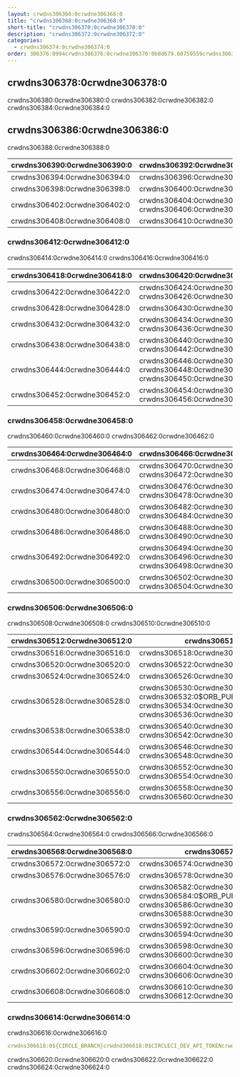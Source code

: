 ```yaml
---
layout: crwdns306366:0crwdne306366:0
title: "crwdns306368:0crwdne306368:0"
short-title: "crwdns306370:0crwdne306370:0"
description: "crwdns306372:0crwdne306372:0"
categories:
  - crwdns306374:0crwdne306374:0
order: 306376:0994crwdns306376:0crwdne306376:0b8d679.60759559crwdns306376:0crwdne306376:0
---
```


## crwdns306378:0crwdne306378:0

crwdns306380:0crwdne306380:0 crwdns306382:0crwdne306382:0 crwdns306384:0crwdne306384:0

## crwdns306386:0crwdne306386:0

crwdns306388:0crwdne306388:0

| crwdns306390:0crwdne306390:0 | crwdns306392:0crwdne306392:0                              |
| ---------------------------- | --------------------------------------------------------- |
| crwdns306394:0crwdne306394:0 | crwdns306396:0crwdne306396:0                              |
| crwdns306398:0crwdne306398:0 | crwdns306400:0crwdne306400:0                              |
| crwdns306402:0crwdne306402:0 | crwdns306404:0crwdne306404:0 crwdns306406:0crwdne306406:0 |
| crwdns306408:0crwdne306408:0 | crwdns306410:0crwdne306410:0                              |

### crwdns306412:0crwdne306412:0

crwdns306414:0crwdne306414:0 crwdns306416:0crwdne306416:0

| crwdns306418:0crwdne306418:0 | crwdns306420:0crwdne306420:0                                                           |
| ---------------------------- | -------------------------------------------------------------------------------------- |
| crwdns306422:0crwdne306422:0 | crwdns306424:0crwdne306424:0 crwdns306426:0crwdne306426:0                              |
| crwdns306428:0crwdne306428:0 | crwdns306430:0crwdne306430:0                                                           |
| crwdns306432:0crwdne306432:0 | crwdns306434:0crwdne306434:0 crwdns306436:0crwdne306436:0                              |
| crwdns306438:0crwdne306438:0 | crwdns306440:0crwdne306440:0 crwdns306442:0crwdne306442:0                              |
| crwdns306444:0crwdne306444:0 | crwdns306446:0crwdne306446:0 crwdns306448:0crwdne306448:0 crwdns306450:0crwdne306450:0 |
| crwdns306452:0crwdne306452:0 | crwdns306454:0crwdne306454:0 crwdns306456:0crwdne306456:0                              |

### crwdns306458:0crwdne306458:0

crwdns306460:0crwdne306460:0 crwdns306462:0crwdne306462:0

| crwdns306464:0crwdne306464:0 | crwdns306466:0crwdne306466:0                                                           |
| ---------------------------- | -------------------------------------------------------------------------------------- |
| crwdns306468:0crwdne306468:0 | crwdns306470:0crwdne306470:0 crwdns306472:0crwdne306472:0                              |
| crwdns306474:0crwdne306474:0 | crwdns306476:0crwdne306476:0 crwdns306478:0crwdne306478:0                              |
| crwdns306480:0crwdne306480:0 | crwdns306482:0crwdne306482:0 crwdns306484:0crwdne306484:0                              |
| crwdns306486:0crwdne306486:0 | crwdns306488:0crwdne306488:0 crwdns306490:0crwdne306490:0                              |
| crwdns306492:0crwdne306492:0 | crwdns306494:0crwdne306494:0 crwdns306496:0crwdne306496:0 crwdns306498:0crwdne306498:0 |
| crwdns306500:0crwdne306500:0 | crwdns306502:0crwdne306502:0 crwdns306504:0crwdne306504:0                              |

### crwdns306506:0crwdne306506:0

crwdns306508:0crwdne306508:0 crwdns306510:0crwdne306510:0

| crwdns306512:0crwdne306512:0 | crwdns306514:0crwdne306514:0                                                                                                               |
| ---------------------------- | ------------------------------------------------------------------------------------------------------------------------------------------ |
| crwdns306516:0crwdne306516:0 | crwdns306518:0crwdne306518:0                                                                                                               |
| crwdns306520:0crwdne306520:0 | crwdns306522:0crwdne306522:0                                                                                                               |
| crwdns306524:0crwdne306524:0 | crwdns306526:0crwdne306526:0                                                                                                               |
| crwdns306528:0crwdne306528:0 | crwdns306530:0crwdne306530:0 crwdns306532:0$ORB_PUBLISHING_TOKENcrwdne306532:0 crwdns306534:0crwdne306534:0 crwdns306536:0crwdne306536:0 |
| crwdns306538:0crwdne306538:0 | crwdns306540:0crwdne306540:0 crwdns306542:0crwdne306542:0                                                                                  |
| crwdns306544:0crwdne306544:0 | crwdns306546:0crwdne306546:0 crwdns306548:0crwdne306548:0                                                                                  |
| crwdns306550:0crwdne306550:0 | crwdns306552:0crwdne306552:0 crwdns306554:0crwdne306554:0                                                                                  |
| crwdns306556:0crwdne306556:0 | crwdns306558:0crwdne306558:0 crwdns306560:0crwdne306560:0                                                                                  |

### crwdns306562:0crwdne306562:0

crwdns306564:0crwdne306564:0 crwdns306566:0crwdne306566:0

| crwdns306568:0crwdne306568:0 | crwdns306570:0crwdne306570:0                                                                                                               |
| ---------------------------- | ------------------------------------------------------------------------------------------------------------------------------------------ |
| crwdns306572:0crwdne306572:0 | crwdns306574:0crwdne306574:0                                                                                                               |
| crwdns306576:0crwdne306576:0 | crwdns306578:0crwdne306578:0                                                                                                               |
| crwdns306580:0crwdne306580:0 | crwdns306582:0crwdne306582:0 crwdns306584:0$ORB_PUBLISHING_TOKENcrwdne306584:0 crwdns306586:0crwdne306586:0 crwdns306588:0crwdne306588:0 |
| crwdns306590:0crwdne306590:0 | crwdns306592:0crwdne306592:0 crwdns306594:0crwdne306594:0                                                                                  |
| crwdns306596:0crwdne306596:0 | crwdns306598:0crwdne306598:0 crwdns306600:0crwdne306600:0                                                                                  |
| crwdns306602:0crwdne306602:0 | crwdns306604:0crwdne306604:0 crwdns306606:0crwdne306606:0                                                                                  |
| crwdns306608:0crwdne306608:0 | crwdns306610:0crwdne306610:0 crwdns306612:0crwdne306612:0                                                                                  |

### crwdns306614:0crwdne306614:0

crwdns306616:0crwdne306616:0

```yaml
crwdns306618:0${CIRCLE_BRANCH}crwdnd306618:0$CIRCLECI_DEV_API_TOKENcrwdne306618:0
```

crwdns306620:0crwdne306620:0 crwdns306622:0crwdne306622:0 crwdns306624:0crwdne306624:0
